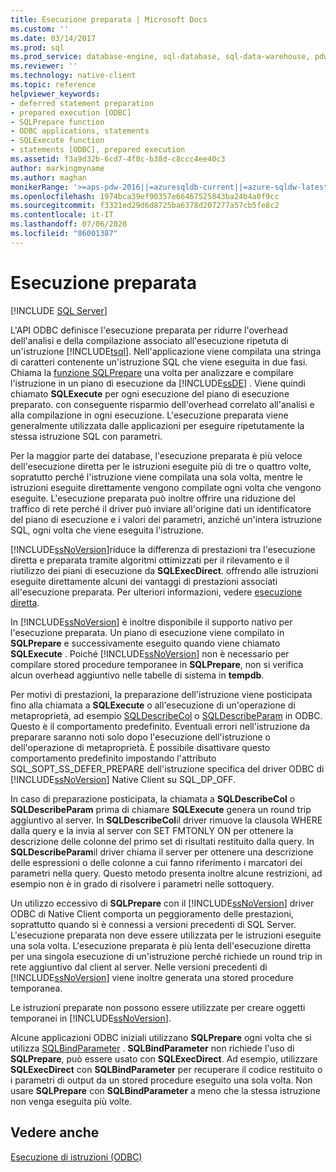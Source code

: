 ```yaml
---
title: Esecuzione preparata | Microsoft Docs
ms.custom: ''
ms.date: 03/14/2017
ms.prod: sql
ms.prod_service: database-engine, sql-database, sql-data-warehouse, pdw
ms.reviewer: ''
ms.technology: native-client
ms.topic: reference
helpviewer_keywords:
- deferred statement preparation
- prepared execution [ODBC]
- SQLPrepare function
- ODBC applications, statements
- SQLExecute function
- statements [ODBC], prepared execution
ms.assetid: f3a9d32b-6cd7-4f0c-b38d-c8ccc4ee40c3
author: markingmyname
ms.author: maghan
monikerRange: '>=aps-pdw-2016||=azuresqldb-current||=azure-sqldw-latest||>=sql-server-2016||=sqlallproducts-allversions||>=sql-server-linux-2017||=azuresqldb-mi-current'
ms.openlocfilehash: 1974bca39ef90357e66467525843ba24b4a0f9cc
ms.sourcegitcommit: f3321ed29d6d8725ba6378d207277a57cb5fe8c2
ms.contentlocale: it-IT
ms.lasthandoff: 07/06/2020
ms.locfileid: "86001387"
---
```

# <a name="prepared-execution"></a>Esecuzione preparata
[!INCLUDE [SQL Server](../../../includes/applies-to-version/sql-asdb-asdbmi-asa-pdw.md)]

  L'API ODBC definisce l'esecuzione preparata per ridurre l'overhead dell'analisi e della compilazione associato all'esecuzione ripetuta di un'istruzione [!INCLUDE[tsql](../../../includes/tsql-md.md)]. Nell'applicazione viene compilata una stringa di caratteri contenente un'istruzione SQL che viene eseguita in due fasi. Chiama la [funzione SQLPrepare](https://go.microsoft.com/fwlink/?LinkId=59360) una volta per analizzare e compilare l'istruzione in un piano di esecuzione da [!INCLUDE[ssDE](../../../includes/ssde-md.md)] . Viene quindi chiamato **SQLExecute** per ogni esecuzione del piano di esecuzione preparato. con conseguente risparmio dell'overhead correlato all'analisi e alla compilazione in ogni esecuzione. L'esecuzione preparata viene generalmente utilizzata dalle applicazioni per eseguire ripetutamente la stessa istruzione SQL con parametri.  
  
 Per la maggior parte dei database, l'esecuzione preparata è più veloce dell'esecuzione diretta per le istruzioni eseguite più di tre o quattro volte, sopratutto perché l'istruzione viene compilata una sola volta, mentre le istruzioni eseguite direttamente vengono compilate ogni volta che vengono eseguite. L'esecuzione preparata può inoltre offrire una riduzione del traffico di rete perché il driver può inviare all'origine dati un identificatore del piano di esecuzione e i valori dei parametri, anziché un'intera istruzione SQL, ogni volta che viene eseguita l'istruzione.  
  
 [!INCLUDE[ssNoVersion](../../../includes/ssnoversion-md.md)]riduce la differenza di prestazioni tra l'esecuzione diretta e preparata tramite algoritmi ottimizzati per il rilevamento e il riutilizzo dei piani di esecuzione da **SQLExecDirect**. offrendo alle istruzioni eseguite direttamente alcuni dei vantaggi di prestazioni associati all'esecuzione preparata. Per ulteriori informazioni, vedere [esecuzione diretta](../../../relational-databases/native-client-odbc-queries/executing-statements/direct-execution.md).  
  
 In [!INCLUDE[ssNoVersion](../../../includes/ssnoversion-md.md)] è inoltre disponibile il supporto nativo per l'esecuzione preparata. Un piano di esecuzione viene compilato in **SQLPrepare** e successivamente eseguito quando viene chiamato **SQLExecute** . Poiché [!INCLUDE[ssNoVersion](../../../includes/ssnoversion-md.md)] non è necessario per compilare stored procedure temporanee in **SQLPrepare**, non si verifica alcun overhead aggiuntivo nelle tabelle di sistema in **tempdb**.  
  
 Per motivi di prestazioni, la preparazione dell'istruzione viene posticipata fino alla chiamata a **SQLExecute** o all'esecuzione di un'operazione di metaproprietà, ad esempio [SQLDescribeCol](../../../relational-databases/native-client-odbc-api/sqldescribecol.md) o [SQLDescribeParam](../../../relational-databases/native-client-odbc-api/sqldescribeparam.md) in ODBC. Questo è il comportamento predefinito. Eventuali errori nell'istruzione da preparare saranno noti solo dopo l'esecuzione dell'istruzione o dell'operazione di metaproprietà. È possibile disattivare questo comportamento predefinito impostando l'attributo SQL_SOPT_SS_DEFER_PREPARE dell'istruzione specifica del driver ODBC di [!INCLUDE[ssNoVersion](../../../includes/ssnoversion-md.md)] Native Client su SQL_DP_OFF.  
  
 In caso di preparazione posticipata, la chiamata a **SQLDescribeCol** o **SQLDescribeParam** prima di chiamare **SQLExecute** genera un round trip aggiuntivo al server. In **SQLDescribeCol**il driver rimuove la clausola WHERE dalla query e la invia al server con SET FMTONLY ON per ottenere la descrizione delle colonne del primo set di risultati restituito dalla query. In **SQLDescribeParam**il driver chiama il server per ottenere una descrizione delle espressioni o delle colonne a cui fanno riferimento i marcatori dei parametri nella query. Questo metodo presenta inoltre alcune restrizioni, ad esempio non è in grado di risolvere i parametri nelle sottoquery.  
  
 Un utilizzo eccessivo di **SQLPrepare** con il [!INCLUDE[ssNoVersion](../../../includes/ssnoversion-md.md)] driver ODBC di Native Client comporta un peggioramento delle prestazioni, soprattutto quando si è connessi a versioni precedenti di SQL Server. L'esecuzione preparata non deve essere utilizzata per le istruzioni eseguite una sola volta. L'esecuzione preparata è più lenta dell'esecuzione diretta per una singola esecuzione di un'istruzione perché richiede un round trip in rete aggiuntivo dal client al server. Nelle versioni precedenti di [!INCLUDE[ssNoVersion](../../../includes/ssnoversion-md.md)] viene inoltre generata una stored procedure temporanea.  
  
 Le istruzioni preparate non possono essere utilizzate per creare oggetti temporanei in [!INCLUDE[ssNoVersion](../../../includes/ssnoversion-md.md)].  
  
 Alcune applicazioni ODBC iniziali utilizzano **SQLPrepare** ogni volta che si utilizza [SQLBindParameter](../../../relational-databases/native-client-odbc-api/sqlbindparameter.md) . **SQLBindParameter** non richiede l'uso di **SQLPrepare**, può essere usato con **SQLExecDirect**. Ad esempio, utilizzare **SQLExecDirect** con **SQLBindParameter** per recuperare il codice restituito o i parametri di output da un stored procedure eseguito una sola volta. Non usare **SQLPrepare** con **SQLBindParameter** a meno che la stessa istruzione non venga eseguita più volte.  
  
## <a name="see-also"></a>Vedere anche  
 [Esecuzione di istruzioni &#40;ODBC&#41;](../../../relational-databases/native-client-odbc-queries/executing-statements/executing-statements-odbc.md)  
  
  
